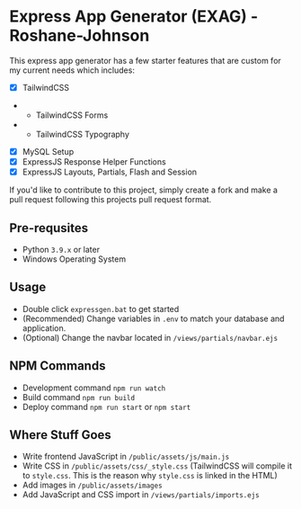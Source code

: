 # Express App Generator (EXAG) - Roshane-Johnson

This express app generator has a few starter features that are custom for my current needs which includes:

- [x] TailwindCSS
- - TailwindCSS Forms
- - TailwindCSS Typography
- [x] MySQL Setup
- [x] ExpressJS Response Helper Functions
- [x] ExpressJS Layouts, Partials, Flash and Session

If you'd like to contribute to this project, simply create a fork and make a pull request following this projects pull request format.

## Pre-requsites

- Python `3.9.x` or later
- Windows Operating System

## Usage

- Double click `expressgen.bat` to get started
- (Recommended) Change variables in `.env` to match your database and application.
- (Optional) Change the navbar located in `/views/partials/navbar.ejs`

## NPM Commands

- Development command `npm run watch`
- Build command `npm run build`
- Deploy command `npm run start` or `npm start`

## Where Stuff Goes

- Write frontend JavaScript in `/public/assets/js/main.js`
- Write CSS in `/public/assets/css/_style.css` (TailwindCSS will compile it to `style.css`. This is the reason why `style.css` is linked in the HTML)
- Add images in `/public/assets/images`
- Add JavaScript and CSS import in `/views/partials/imports.ejs`
